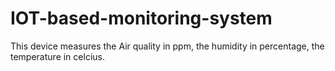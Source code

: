 # IOT-based-monitoring-system
This device measures the Air quality in ppm, the humidity in percentage, the temperature in celcius.

